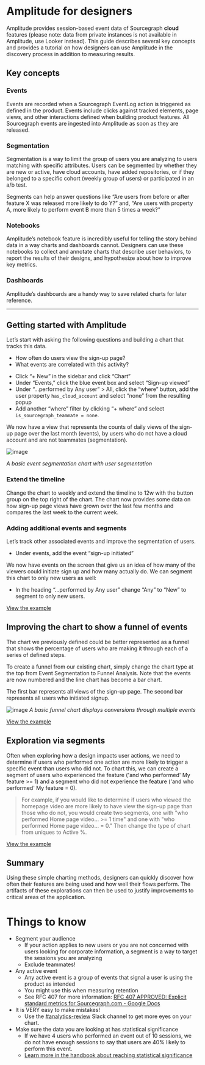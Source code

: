 # Amplitude for designers

Amplitude provides session-based event data of Sourcegraph **cloud** features (please note: data from private instances is not available in Amplitude, use Looker instead). This guide describes several key concepts and provides a tutorial on how designers can use Amplitude in the discovery process in addition to measuring results.

## Key concepts

### Events

Events are recorded when a Sourcegraph EventLog action is triggered as defined in the product. Events include clicks against tracked elements, page views, and other interactions defined when building product features. All Sourcegraph events are ingested into Amplitude as soon as they are released.

### Segmentation

Segmentation is a way to limit the group of users you are analyzing to users matching with specific attributes. Users can be segmented by whether they are new or active, have cloud accounts, have added repositories, or if they belonged to a specific cohort (weekly group of users) or participated in an a/b test.

Segments can help answer questions like “Are users from before or after feature X was released more likely to do Y?” and, “Are users with property A, more likely to perform event B more than 5 times a week?”

### Notebooks

Amplitude’s notebook feature is incredibly useful for telling the story behind data in a way charts and dashboards cannot. Designers can use these notebooks to collect and annotate charts that describe user behaviors, to report the results of their designs, and hypothesize about how to improve key metrics.

### Dashboards

Amplitude’s dashboards are a handy way to save related charts for later reference.

---

## Getting started with Amplitude

Let’s start with asking the following questions and building a chart that tracks this data.

- How often do users view the sign-up page?
- What events are correlated with this activity?

* Click “+ New” in the sidebar and click “Chart”
* Under “Events,” click the blue event box and select “Sign-up viewed”
* Under “...performed by Any user” > All, click the “where” button, add the user property `has_cloud_account` and select “none” from the resulting popup
* Add another “where” filter by clicking “+ where” and select `is_sourcegraph_teammate = none`.

We now have a view that represents the counts of daily views of the sign-up page over the last month (events), by users who do not have a cloud account and are not teammates (segmentation).

![image](https://user-images.githubusercontent.com/539268/133801585-df624c95-a3ec-456d-b815-c1707a569bfc.png)

_A basic event segmentation chart with user segmentation_

### Extend the timeline

Change the chart to weekly and extend the timeline to 12w with the button group on the top right of the chart. The chart now provides some data on how sign-up page views have grown over the last few months and compares the last week to the current week.

### Adding additional events and segments

Let’s track other associated events and improve the segmentation of users.

- Under events, add the event “sign-up initiated”

We now have events on the screen that give us an idea of how many of the viewers could initiate sign up and how many actually do. We can segment this chart to only new users as well:

- In the heading “…performed by Any user” change “Any” to “New” to segment to only new users.

[View the example](https://analytics.amplitude.com/sourcegraph/chart/528n3wq?source=redirect%3A+chart+saved)

## Improving the chart to show a funnel of events

The chart we previously defined could be better represented as a funnel that shows the percentage of users who are making it through each of a series of defined steps.

To create a funnel from our existing chart, simply change the chart type at the top from Event Segmentation to Funnel Analysis. Note that the events are now numbered and the line chart has become a bar chart.

The first bar represents all views of the sign-up page. The second bar represents all users who initiated signup.

![image](https://user-images.githubusercontent.com/539268/133802143-688b8068-9558-4ee5-b30c-b8b90709d0ba.png)
_A basic funnel chart displays conversions through multiple events_

[View the example](https://analytics.amplitude.com/sourcegraph/chart/5ad7ri3?source=redirect%3A+chart+saved)

## Exploration via segments

Often when exploring how a design impacts user actions, we need to determine if users who performed one action are more likely to trigger a specific event than users who did not. To chart this, we can create a segment of users who experienced the feature ('and who performed' My feature >= 1) and a segment who did not experience the feature ('and who performed' My feature = 0).

> For example, if you would like to determine if users who viewed the homepage video are more likely to have view the sign-up page than those who do not, you would create two segments, one with "who performed Home page video... >= 1 time" and one with "who performed Home page video... = 0." Then change the type of chart from uniques to Active %.

[View the example](https://analytics.amplitude.com/sourcegraph/chart/6w426co?source=workspace)

## Summary

Using these simple charting methods, designers can quickly discover how often their features are being used and how well their flows perform. The artifacts of these explorations can then be used to justify improvements to critical areas of the application.

# Things to know

- Segment your audience
  - If your action applies to new users or you are not concerned with users looking for corporate information, a segment is a way to target the sessions you are analyzing
  - Exclude teammates!
- Any active event
  - Any active event is a group of events that signal a user is using the product as intended
  - You might use this when measuring retention
  - See RFC 407 for more information: [RFC 407 APPROVED: Explicit standard metrics for Sourcegraph.com - Google Docs](https://docs.google.com/document/d/1E19hW3FDaVy6436NWtjDTl5Ac9yg7LOxLbJiKWnht3w/edit#heading=h.risonjq04uw)
- It is VERY easy to make mistakes!
  - Use the [#analytics-review](https://sourcegraph.slack.com/archives/C02BN1DQ30D/p1631562607012000) Slack channel to get more eyes on your chart.
- Make sure the data you are looking at has statistical significance
  - If we have 4 users who performed an event out of 10 sessions, we do not have enough sessions to say that users are 40% likely to perform this event.
  - [Learn more in the handbook about reaching statistical significance](../../../bizops/ab-testing#volume-of-users-to-reach-statistical-significance)
